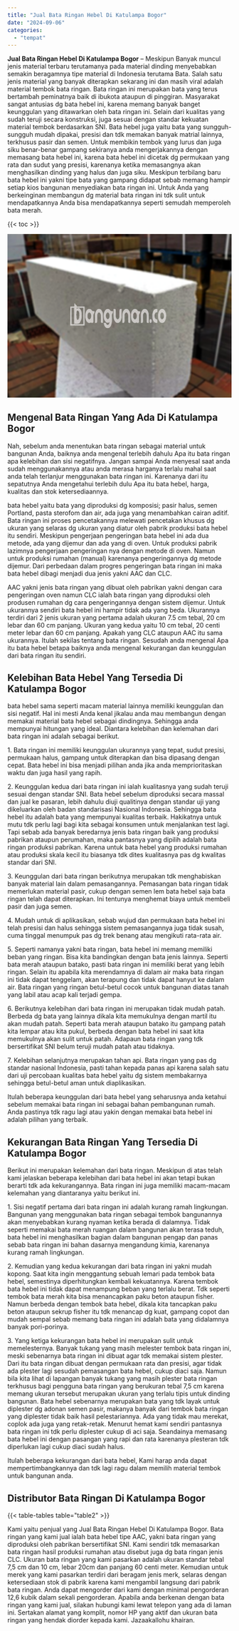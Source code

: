 ```yaml
---
title: "Jual Bata Ringan Hebel Di Katulampa Bogor"
date: "2024-09-06"
categories: 
  - "tempat"
---
```


**Jual Bata Ringan Hebel Di Katulampa Bogor** – Meskipun Banyak muncul jenis material terbaru terutamanya pada material dinding menyebabkan semakin beragamnya tipe material di Indonesia terutama Bata. Salah satu jenis material yang banyak diterapkan sekarang ini dan masih viral adalah material tembok bata ringan. Bata ringan ini merupakan bata yang terus bertambah peminatnya baik di ibukota ataupun di pinggiran. Masyarakat sangat antusias dg bata hebel ini, karena memang banyak banget keunggulan yang ditawarkan oleh bata ringan ini. Selain dari kualitas yang sudah teruji secara konstruksi, juga sesuai dengan standar kekuatan material tembok berdasarkan SNI. Bata hebel juga yaitu bata yang sungguh-sungguh mudah dipakai, presisi dan tdk memakan banyak matrial lainnya, terkhusus pasir dan semen. Untuk membikin tembok yang lurus dan juga siku benar-benar gampang sekiranya anda mengerjakannya dengan memasang bata hebel ini, karena bata hebel ini dicetak dg permukaan yang rata dan sudut yang presisi, karenanya ketika memasangnya akan menghasilkan dinding yang halus dan juga siku. Meskipun terbilang baru bata hebel ini yakni tipe bata yang gampang didapat sebab memang hampir setiap kios bangunan menyediakan bata ringan ini. Untuk Anda yang berkeinginan membangun dg material bata ringan ini tdk sulit untuk mendapatkannya Anda bisa mendapatkannya seperti semudah memperoleh bata merah.

{{< toc >}}

![Jual Bata Ringan Hebel Di Katulampa Bogor](/images/jual-hebel-murah-30.png)

## Mengenal Bata Ringan Yang Ada Di Katulampa Bogor

Nah, sebelum anda menentukan bata ringan sebagai material untuk bangunan Anda, baiknya anda mengenal terlebih dahulu Apa itu bata ringan apa kelebihan dan sisi negatifnya. Jangan sampai Anda menyesal saat anda sudah menggunakannya atau anda merasa harganya terlalu mahal saat anda telah terlanjur menggunakan bata ringan ini. Karenanya dari itu sepatutnya Anda mengetahui terlebih dulu Apa itu bata hebel, harga, kualitas dan stok ketersediaannya.

bata hebel yaitu bata yang diproduksi dg komposisi; pasir halus, semen Portland, pasta sterofom dan air, ada juga yang menambahkan cairan aditif. Bata ringan ini proses pencetakannya melewati pencetakan khusus dg ukuran yang selaras dg ukuran yang diatur oleh pabrik produksi bata hebel itu sendiri. Meskipun pengerjaan pengeringan bata hebel ini ada dua metode, ada yang dijemur dan ada yang di oven. Untuk produksi pabrik lazimnya pengerjaan pengeringan nya dengan metode di oven. Namun untuk produksi rumahan (manual) karenanya pengeringannya dg metode dijemur. Dari perbedaan dalam progres pengeringan bata ringan ini maka bata hebel dibagi menjadi dua jenis yakni AAC dan CLC.

AAC yakni jenis bata ringan yang dibuat oleh pabrikan yakni dengan cara pengeringan oven namun CLC ialah bata ringan yang diproduksi oleh produsen rumahan dg cara pengeringannya dengan sistem dijemur. Untuk ukurannya sendiri bata hebel ini hampir tidak ada yang beda. Ukurannya terdiri dari 2 jenis ukuran yang pertama adalah ukuran 7.5 cm tebal, 20 cm lebar dan 60 cm panjang. Ukuran yang kedua yaitu 10 cm tebal, 20 centi meter lebar dan 60 cm panjang. Apakah yang CLC ataupun AAC itu sama ukurannya. Itulah sekilas tentang bata ringan. Sesudah anda mengenal Apa itu bata hebel betapa baiknya anda mengenal kekurangan dan keunggulan dari bata ringan itu sendiri.

## Kelebihan Bata Hebel Yang Tersedia Di Katulampa Bogor

bata hebel sama seperti macam material lainnya memiliki keunggulan dan sisi negatif. Hal ini mesti Anda kenal jikalau anda mau membangun dengan memakai material bata hebel sebagai dindingnya. Sehingga anda mempunyai hitungan yang ideal. Diantara kelebihan dan kelemahan dari bata ringan ini adalah sebagai berikut.

1\. Bata ringan ini memiliki keunggulan ukurannya yang tepat, sudut presisi, permukaan halus, gampang untuk diterapkan dan bisa dipasang dengan cepat. Bata hebel ini bisa menjadi pilihan anda jika anda memprioritaskan waktu dan juga hasil yang rapih.

2\. Keunggulan kedua dari bata ringan ini ialah kualitasnya yang sudah teruji sesuai dengan standar SNI. Bata hebel sebelum diproduksi secara massal dan jual ke pasaran, lebih dahulu diuji qualitinya dengan standar uji yang dikeluarkan oleh badan standarisasi Nasional Indonesia. Sehingga bata hebel itu adalah bata yang mempunyai kualitas terbaik. Hakikatnya untuk mutu tdk perlu lagi bagi kita sebagai konsumen untuk menjalankan test lagi. Tapi sebab ada banyak beredarnya jenis bata ringan baik yang produksi pabrikan ataupun perumahan, maka pantasnya yang dipilih adalah bata ringan produksi pabrikan. Karena untuk bata hebel yang produksi rumahan atau produksi skala kecil itu biasanya tdk dites kualitasnya pas dg kwalitas standar dari SNI.

3\. Keunggulan dari bata ringan berikutnya merupakan tdk menghabiskan banyak material lain dalam pemasangannya. Pemasangan bata ringan tidak memerlukan material pasir, cukup dengan semen lem bata hebel saja bata ringan telah dapat diterapkan. Ini tentunya menghemat biaya untuk membeli pasir dan juga semen.

4\. Mudah untuk di aplikasikan, sebab wujud dan permukaan bata hebel ini telah presisi dan halus sehingga sistem pemasangannya juga tidak susah, cuma tinggal menumpuk pas dg trek benang atau mengikuti rata-rata air.

5\. Seperti namanya yakni bata ringan, bata hebel ini memang memiliki beban yang ringan. Bisa kita bandingkan dengan bata jenis lainnya. Seperti bata merah ataupun batako, pasti bata ringan ini memiliki berat yang lebih ringan. Selain itu apabila kita merendamnya di dalam air maka bata ringan ini tidak dapat tenggelam, akan terapung dan tidak dapat hanyut ke dalam air. Bata ringan yang ringan betul-betul cocok untuk bangunan diatas tanah yang labil atau acap kali terjadi gempa.

6\. Berikutnya kelebihan dari bata ringan ini merupakan tidak mudah patah. Berbeda dg bata yang lainnya dikala kita memukulnya dengan martil itu akan mudah patah. Seperti bata merah ataupun batako itu gampang patah kita lempar atau kita pukul, berbeda dengan bata hebel ini saat kita memukulnya akan sulit untuk patah. Adapaun bata ringan yang tdk bersertifikat SNI belum teruji mudah patah atau tidaknya.

7\. Kelebihan selanjutnya merupakan tahan api. Bata ringan yang pas dg standar nasional Indonesia, pasti tahan kepada panas api karena salah satu dari uji percobaan kualitas bata hebel yaitu dg sistem membakarnya sehingga betul-betul aman untuk diaplikasikan.

Itulah beberapa keunggulan dari bata hebel yang seharusnya anda ketahui sebelum memakai bata ringan ini sebagai bahan pembangunan rumah. Anda pastinya tdk ragu lagi atau yakin dengan memakai bata hebel ini adalah pilihan yang terbaik.

## Kekurangan Bata Ringan Yang Tersedia Di Katulampa Bogor

Berikut ini merupakan kelemahan dari bata ringan. Meskipun di atas telah kami jelaskan beberapa kelebihan dari bata hebel ini akan tetapi bukan berarti tdk ada kekurangannya. Bata ringan ini juga memiliki macam-macam kelemahan yang diantaranya yaitu berikut ini.

1\. Sisi negatif pertama dari bata ringan ini adalah kurang ramah lingkungan. Bangunan yang menggunakan bata ringan sebagai tembok bangunannya akan menyebabkan kurang nyaman ketika berada di dalamnya. Tidak seperti memakai bata merah ruangan dalam bangunan akan terasa teduh, bata hebel ini menghasilkan bagian dalam bangunan pengap dan panas sebab bata ringan ini bahan dasarnya mengandung kimia, karenanya kurang ramah lingkungan.

2\. Kemudian yang kedua kekurangan dari bata ringan ini yakni mudah kopong. Saat kita ingin menggantung sebuah lemari pada tembok bata hebel, semestinya diperhitungkan kembali kekuatannya. Karena tembok bata hebel ini tidak dapat menampung beban yang terlalu berat. Tdk seperti tembok bata merah kita bisa menancapkan paku beton ataupun fisher. Namun berbeda dengan tembok bata hebel, dikala kita tancapkan paku beton ataupun sekrup fisher itu tdk menancap dg kuat, gampang copot dan mudah sempal sebab memang bata ringan ini adalah bata yang didalamnya banyak pori-porinya.

3\. Yang ketiga kekurangan bata hebel ini merupakan sulit untuk memelesternya. Banyak tukang yang masih melester tembok bata ringan ini, meski sebenarnya bata ringan ini dibuat agar tdk memakai sistem plester. Dari itu bata ringan dibuat dengan permukaan rata dan presisi, agar tidak ada plester lagi sesudah pemasangan bata hebel, cukup diaci saja. Namun bila kita lihat di lapangan banyak tukang yang masih plester bata ringan terkhusus bagi pengguna bata ringan yang berukuran tebal 7,5 cm karena memang ukuran tersebut merupakan ukuran yang terlalu tipis untuk dinding bangunan. Bata hebel sebenarnya merupakan bata yang tdk layak untuk diplester dg adonan semen pasir, makanya banyak dari tembok bata ringan yang diplester tidak baik hasil pelestariannya. Ada yang tidak mau merekat, coplok ada juga yang retak-retak. Menurut hemat kami sendiri pantasnya bata ringan ini tdk perlu diplester cukup di aci saja. Seandainya memasang bata hebel ini dengan pasangan yang rapi dan rata karenanya plesteran tdk diperlukan lagi cukup diaci sudah halus.

Itulah beberapa kekurangan dari bata hebel, Kami harap anda dapat mempertimbangkannya dan tdk lagi ragu dalam memilih material tembok untuk bangunan anda.

## Distributor Bata Ringan Di Katulampa Bogor

{{< table-tables table="table2" >}}

Kami yaitu penjual yang Jual Bata Ringan Hebel Di Katulampa Bogor. Bata ringan yang kami jual ialah bata hebel tipe AAC, yakni bata ringan yang diproduksi oleh pabrikan bersertifikat SNI. Kami sendiri tdk memasarkan bata ringan hasil produksi rumahan atau disebut juga dg bata ringan jenis CLC. Ukuran bata ringan yang kami pasarkan adalah ukuran standar tebal 7,5 cm dan 10 cm, lebar 20cm dan panjang 60 centi meter. Kemudian untuk merek yang kami pasarkan terdiri dari beragam jenis merk, selaras dengan ketersediaan stok di pabrik karena kami mengambil langsung dari pabrik bata ringan. Anda dapat mengorder dari kami dengan minimal pengorderan 12,6 kubik dalam sekali pengorderan. Apabila anda berkenan dengan bata ringan yang kami jual, silakan hubungi kami lewat telepon yang ada di laman ini. Sertakan alamat yang komplit, nomor HP yang aktif dan ukuran bata ringan yang hendak diorder kepada kami. Jazaakallohu khairan.

